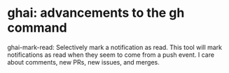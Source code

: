 ghai: advancements to the gh command
====================================

ghai-mark-read:  Selectively mark a notification as read.  This tool will mark notifications as read
when they seem to come from a push event.  I care about comments, new PRs, new issues, and merges.
